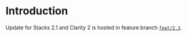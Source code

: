 # Introduction

Update for Stacks 2.1 and Clarity 2 is hosted in feature branch [`feat/2.1`](https://github.com/friedger/clarity-bitcoin/tree/feat/2.1).
